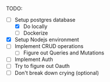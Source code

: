 TODO:
- [ ] Setup postgres database
  - [x] Do locally
  - [ ] Dockerize
- [x] Setup Nodejs environment
- [ ] Implement CRUD operations
  - [ ] Figure out Queries and Mutations
- [ ] Implement Auth
- [ ] Try to figure out Oauth
- [ ] Don't break down crying (optional)